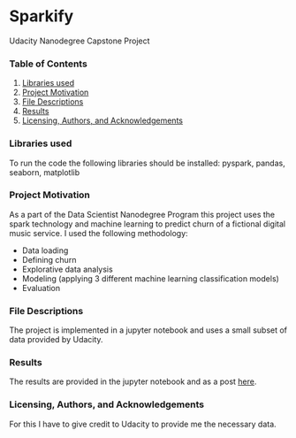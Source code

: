 # Sparkify
Udacity Nanodegree Capstone Project

### Table of Contents

1. [Libraries used](#libs)
2. [Project Motivation](#motivation)
3. [File Descriptions](#files)
4. [Results](#results)
5. [Licensing, Authors, and Acknowledgements](#licensing)

### Libraries used <a name="libs"></a>
To run the code the following libraries should be installed: pyspark, pandas, seaborn, matplotlib

### Project Motivation <a name="motiation"></a>
As a part of the Data Scientist Nanodegree Program this project uses the spark technology and machine learning to 
predict churn of a fictional digital music service. I used the following methodology:
 + Data loading
 + Defining churn
 + Explorative data analysis
 + Modeling (applying 3 different machine learning classification models)
 + Evaluation

### File Descriptions <a name="files"></a>
The project is implemented in a jupyter notebook and uses a small subset of data provided by Udacity.

### Results <a name="results"></a>
The results are provided in the jupyter notebook and as a post [here](https://medium.com/@felix.kler/how-to-predict-churn-5d3304bf1822).

### Licensing, Authors, and Acknowledgements <a name="licensing"></a>
For this I have to give credit to Udacity to provide me the necessary data.
